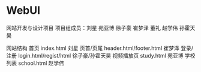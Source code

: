 # WebUI
网站开发与设计项目 
项目组成员：刘星 苑亚博 徐子豪 崔梦泽 董礼 赵学伟 孙霍天昊

网站结构
首页            index.html              刘星
页首/页尾       header.html/footer.html 崔梦泽
登录/注册       login.html/regist/html  徐子豪/孙霍天昊
视频播放页      study.html               苑亚博
学校列表        school.html              赵学伟


